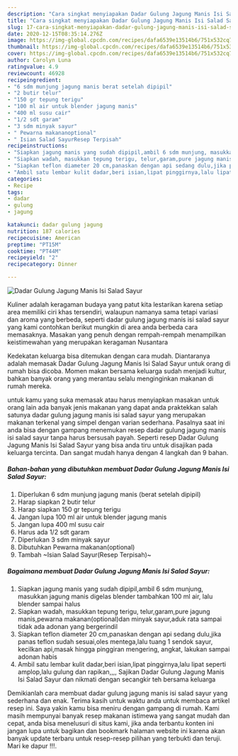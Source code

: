 ```yaml
---
description: "Cara singkat menyiapakan Dadar Gulung Jagung Manis Isi Salad Sayur Teruji"
title: "Cara singkat menyiapakan Dadar Gulung Jagung Manis Isi Salad Sayur Teruji"
slug: 17-cara-singkat-menyiapakan-dadar-gulung-jagung-manis-isi-salad-sayur-teruji
date: 2020-12-15T08:35:14.276Z
image: https://img-global.cpcdn.com/recipes/dafa6539e13514b6/751x532cq70/dadar-gulung-jagung-manis-isi-salad-sayur-foto-resep-utama.jpg
thumbnail: https://img-global.cpcdn.com/recipes/dafa6539e13514b6/751x532cq70/dadar-gulung-jagung-manis-isi-salad-sayur-foto-resep-utama.jpg
cover: https://img-global.cpcdn.com/recipes/dafa6539e13514b6/751x532cq70/dadar-gulung-jagung-manis-isi-salad-sayur-foto-resep-utama.jpg
author: Carolyn Luna
ratingvalue: 4.9
reviewcount: 46928
recipeingredient:
- "6 sdm munjung jagung manis berat setelah dipipil"
- "2 butir telur"
- "150 gr tepung terigu"
- "100 ml air untuk blender jagung manis"
- "400 ml susu cair"
- "1/2 sdt garam"
- "3 sdm minyak sayur"
- " Pewarna makananoptional"
- " Isian Salad SayurResep Terpisah"
recipeinstructions:
- "Siapkan jagung manis yang sudah dipipil,ambil 6 sdm munjung, masukkan jagung manis digelas blender tambahkan 100 ml air, lalu blender sampai halus"
- "Siapkan wadah, masukkan tepung terigu, telur,garam,pure jagung manis,pewarna makanan(optional)dan minyak sayur,aduk rata sampai tidak ada adonan yang bergerindil"
- "Siapkan teflon diameter 20 cm,panaskan dengan api sedang dulu,jika panas teflon sudah sesuai,oles mentega,lalu tuang 1 sendok sayur, kecilkan api,masak hingga pinggiran mengering, angkat, lakukan sampai adonan habis"
- "Ambil satu lembar kulit dadar,beri isian,lipat pinggirnya,lalu lipat seperti amplop,lalu gulung dan rapikan,,,, Sajikan Dadar Gulung Jagung Manis Isi Salad Sayur dan nikmati dengan secangkir teh bersama keluarga"
categories:
- Recipe
tags:
- dadar
- gulung
- jagung

katakunci: dadar gulung jagung 
nutrition: 187 calories
recipecuisine: American
preptime: "PT15M"
cooktime: "PT44M"
recipeyield: "2"
recipecategory: Dinner

---
```



![Dadar Gulung Jagung Manis Isi Salad Sayur](https://img-global.cpcdn.com/recipes/dafa6539e13514b6/751x532cq70/dadar-gulung-jagung-manis-isi-salad-sayur-foto-resep-utama.jpg)

Kuliner adalah keragaman budaya yang patut kita lestarikan karena setiap area memiliki ciri khas tersendiri, walaupun namanya sama tetapi variasi dan aroma yang berbeda, seperti dadar gulung jagung manis isi salad sayur yang kami contohkan berikut mungkin di area anda berbeda cara memasaknya. Masakan yang penuh dengan rempah-rempah menampilkan keistimewahan yang merupakan keragaman Nusantara

Kedekatan keluarga bisa ditemukan dengan cara mudah. Diantaranya adalah memasak Dadar Gulung Jagung Manis Isi Salad Sayur untuk orang di rumah bisa dicoba. Momen makan bersama keluarga sudah menjadi kultur, bahkan banyak orang yang merantau selalu menginginkan makanan di rumah mereka.



untuk kamu yang suka memasak atau harus menyiapkan masakan untuk orang lain ada banyak jenis makanan yang dapat anda praktekkan salah satunya dadar gulung jagung manis isi salad sayur yang merupakan makanan terkenal yang simpel dengan varian sederhana. Pasalnya saat ini anda bisa dengan gampang menemukan resep dadar gulung jagung manis isi salad sayur tanpa harus bersusah payah.
Seperti resep Dadar Gulung Jagung Manis Isi Salad Sayur yang bisa anda tiru untuk disajikan pada keluarga tercinta. Dan sangat mudah hanya dengan 4 langkah dan 9 bahan.


<!--inarticleads1-->

##### Bahan-bahan yang dibutuhkan membuat Dadar Gulung Jagung Manis Isi Salad Sayur:

1. Diperlukan 6 sdm munjung jagung manis (berat setelah dipipil)
1. Harap siapkan 2 butir telur
1. Harap siapkan 150 gr tepung terigu
1. Jangan lupa 100 ml air untuk blender jagung manis
1. Jangan lupa 400 ml susu cair
1. Harus ada 1/2 sdt garam
1. Diperlukan 3 sdm minyak sayur
1. Dibutuhkan  Pewarna makanan(optional)
1. Tambah  ~Isian Salad Sayur(Resep Terpisah)~




<!--inarticleads2-->

##### Bagaimana membuat  Dadar Gulung Jagung Manis Isi Salad Sayur:

1. Siapkan jagung manis yang sudah dipipil,ambil 6 sdm munjung, masukkan jagung manis digelas blender tambahkan 100 ml air, lalu blender sampai halus
1. Siapkan wadah, masukkan tepung terigu, telur,garam,pure jagung manis,pewarna makanan(optional)dan minyak sayur,aduk rata sampai tidak ada adonan yang bergerindil
1. Siapkan teflon diameter 20 cm,panaskan dengan api sedang dulu,jika panas teflon sudah sesuai,oles mentega,lalu tuang 1 sendok sayur, kecilkan api,masak hingga pinggiran mengering, angkat, lakukan sampai adonan habis
1. Ambil satu lembar kulit dadar,beri isian,lipat pinggirnya,lalu lipat seperti amplop,lalu gulung dan rapikan,,,, Sajikan Dadar Gulung Jagung Manis Isi Salad Sayur dan nikmati dengan secangkir teh bersama keluarga




Demikianlah cara membuat dadar gulung jagung manis isi salad sayur yang sederhana dan enak. Terima kasih untuk waktu anda untuk membaca artikel resep ini. Saya yakin kamu bisa meniru dengan gampang di rumah. Kami masih mempunyai banyak resep makanan istimewa yang sangat mudah dan cepat, anda bisa menelusuri di situs kami, jika anda terbantu konten ini jangan lupa untuk bagikan dan bookmark halaman website ini karena akan banyak update terbaru untuk resep-resep pilihan yang terbukti dan teruji. Mari ke dapur !!!. 
